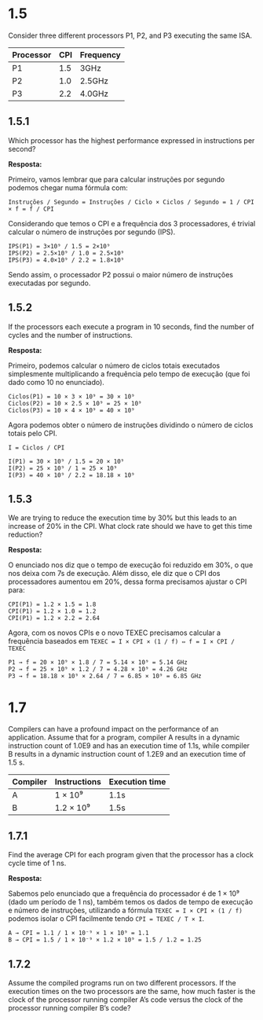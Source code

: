 # 1.5 

Consider three different processors P1, P2, and P3 executing the same ISA.

| Processor | CPI | Frequency |
| --------- | --- | --------- |
| P1        | 1.5 | 3GHz      |
| P2        | 1.0 | 2.5GHz    |
| P3        | 2.2 | 4.0GHz    |

## 1.5.1

Which processor has the highest performance expressed in instructions per second?

**Resposta:**

Primeiro, vamos lembrar que para calcular instruções por segundo podemos chegar numa fórmula com:

```
Instruções / Segundo = Instruções / Ciclo × Ciclos / Segundo = 1 / CPI × f = f / CPI
```

Considerando que temos o CPI e a frequência dos 3 processadores, é trivial calcular o número de instruções por segundo (IPS).

```
IPS(P1) = 3×10⁹ / 1.5 = 2×10⁹
IPS(P2) = 2.5×10⁹ / 1.0 = 2.5×10⁹
IPS(P3) = 4.0×10⁹ / 2.2 = 1.8×10⁹ 
```

Sendo assim, o processador P2 possui o maior número de instruções executadas por segundo.

## 1.5.2

If the processors each execute a program in 10 seconds, find the number of cycles and the number of instructions.

**Resposta:**

Primeiro, podemos calcular o número de ciclos totais executados simplesmente multiplicando a frequência pelo tempo de execução (que foi dado como 10 no enunciado).

```
Ciclos(P1) = 10 × 3 × 10⁹ = 30 × 10⁹ 
Ciclos(P2) = 10 × 2.5 × 10⁹ = 25 × 10⁹
Ciclos(P3) = 10 × 4 × 10⁹ = 40 × 10⁹
```

Agora podemos obter o número de instruções dividindo o número de ciclos totais pelo CPI.

```
I = Ciclos / CPI

I(P1) = 30 × 10⁹ / 1.5 = 20 × 10⁹ 
I(P2) = 25 × 10⁹ / 1 = 25 × 10⁹
I(P3) = 40 × 10⁹ / 2.2 = 18.18 × 10⁹
```

## 1.5.3

We are trying to reduce the execution time by 30% but this leads to an increase of 20% in the CPI. What clock rate should we have to get this time reduction?

**Resposta:**

O enunciado nos diz que o tempo de execução foi reduzido em 30%, o que nos deixa com 7s de execução. Além disso, ele diz que o CPI dos processadores aumentou em 20%, dessa forma precisamos ajustar o CPI para:

```
CPI(P1) = 1.2 × 1.5 = 1.8
CPI(P1) = 1.2 × 1.0 = 1.2
CPI(P1) = 1.2 × 2.2 = 2.64
```

Agora, com os novos CPIs e o novo TEXEC precisamos calcular a frequência baseados em `TEXEC = I × CPI × (1 / f) ⇔ f = I × CPI / TEXEC`

```
P1 → f = 20 × 10⁹ × 1.8 / 7 = 5.14 × 10⁹ = 5.14 GHz
P2 → f = 25 × 10⁹ × 1.2 / 7 = 4.28 × 10⁹ = 4.26 GHz
P3 → f = 18.18 × 10⁹ × 2.64 / 7 = 6.85 × 10⁹ = 6.85 GHz
```

# 1.7

Compilers can have a profound impact on the performance of an application. Assume that for a program, compiler A results in a dynamic instruction count of 1.0E9 and has an execution time of 1.1s, while compiler B results in a dynamic instruction count of 1.2E9 and an execution time of 1.5 s.

| Compiler | Instructions | Execution time |
| -------- | ------------ | -------------- |
| A        | 1 × 10⁹      | 1.1s           |
| B        | 1.2 × 10⁹    | 1.5s           |

## 1.7.1

Find the average CPI for each program given that the processor has a clock cycle time of 1 ns.

**Resposta:**

Sabemos pelo enunciado que a frequência do processador é de 1 × 10⁹ (dado um período de 1 ns), também temos os dados de tempo de execução e número de instruções, utilizando a fórmula `TEXEC = I × CPI × (1 / f)` podemos isolar o CPI facilmente tendo `CPI = TEXEC / T × I`.

```
A → CPI = 1.1 / 1 × 10⁻⁹ × 1 × 10⁹ = 1.1
B → CPI = 1.5 / 1 × 10⁻⁹ × 1.2 × 10⁹ = 1.5 / 1.2 = 1.25
```

## 1.7.2

Assume the compiled programs run on two different processors. If the execution times on the two processors are the same, how much faster is the clock of the processor running compiler A’s code versus the clock of the processor running compiler B’s code?